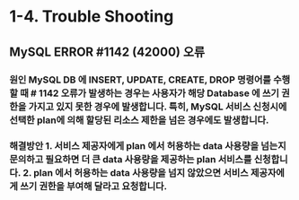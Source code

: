# 1-4. Trouble Shooting

## MySQL ERROR \#1142 \(42000\) 오류

### 원인                                                                                                                                    MySQL DB 에 INSERT, UPDATE, CREATE, DROP 명령어를 수행할 때 \# 1142 오류가 발생하는 경우는 사용자가 해당 Database 에 쓰기 권한을 가지고 있지 못한 경우에 발생합니다. 특히, MySQL 서비스 신청시에 선택한 plan에 의해 할당된 리소스 제한을 넘은 경우에도 발생합니다.

### 해결방안                                                                                                                                    1.  서비스 제공자에게 plan 에서 허용하는 data 사용량을 넘는지 문의하고 필요하면  더 큰 data 사용량을 제공하는 plan 서비스를 신청합니다.                                                     2.  plan 에서 허용하는 data 사용량을 넘지 않았으면 서비스 제공자에게 쓰기 권한을 부여해 달라고 요청합니다.

